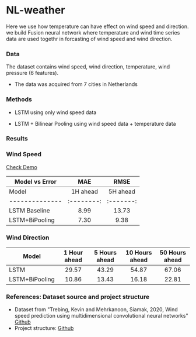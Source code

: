 # NL-weather
Here we use how temperature can have effect on wind speed and direction. we build Fusion neural network where temperature and wind time series data are used togethr in forcasting of wind speed and wind direction. 

### Data

The dataset contains wind speed, wind direction, temperature, wind pressure  (6 features). 

- The data was acquired from 7 cities in Netherlands

### Methods

- LSTM using only wind speed data

- LSTM + Bilinear Pooling using wind speed data + temperature data


### Results
### Wind Speed

[Check Demo](https://github.com/mhmdrdwn/NLweather/blob/main/wind_speed_demo.ipynb)

| Model vs Error |		MAE	       	                      |     RMSE                               |
| -------------- |:--------------------------------------:|:--------------------------------------:|
| Model          | 1H ahead | 5H ahead|10H ahead|50H ahead| 1H ahead |5H ahead |10H ahead|50H ahead|
| -------------- |:--------:|:-------:|:-------:|:-------:|:--------:|:-------:|:-------:|:-------:|
| LSTM Baseline  |  8.99    |  13.73  |   17.74 |  18.91  |  11.84   |  17.77  |  22.18  |  24.19  |
| LSTM+BiPooling |  7.30    |  9.38   |   11.55 |  17.33  |  10.82   |  13.43  |   16.18 |  22.81  |



### Wind Direction


| Model         | 1 Hour ahead | 5 Hours ahead|10 Hours ahead|50 Hours ahead|
| ------------- |:------------:|:------------:|:------------:|:------------:|
| LSTM          |  29.57       |  43.29       |   54.87      |  67.06       |
| LSTM+BiPooling|  10.86       |  13.43       |   16.18      |  22.81       |



### References: Dataset source and project structure
- Dataset from "Trebing, Kevin and Mehrkanoon, Siamak, 2020, Wind speed prediction using multidimensional convolutional neural networks" [Github](https://github.com/HansBambel/multidim_conv)
- Project structure: [Github](https://github.com/ossez-com/python-project-structure-sample)

